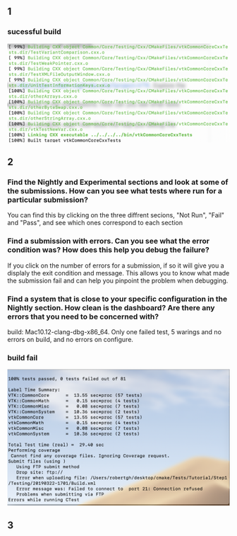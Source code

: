 ## 1
### sucessful build
![alt text](one.png)
## 2 
### Find the Nightly and Experimental sections and look at some of the submissions. How can you see what tests where run for a particular submission?
You can find this by clicking on the three diffrent secions, "Not Run", "Fail" and "Pass", and see which ones correspond 
to each section 

### Find a submission with errors. Can you see what the error condition was? How does this help you debug the failure?
If you click on the number of errors for a submission, if so it will give you a displaly the exit condition and message. 
This allows you to know what made the submission fail and can help you pinpoint the problem when debugging. 

### Find a system that is close to your specific configuration in the Nightly section. How clean is the dashboard? Are there any errors that you need to be concerned with?
build: Mac10.12-clang-dbg-x86_64. Only one failed test, 5 warings and no errors on build, and no errors on configure. 

### build fail
![alt text](two.png)


## 3



